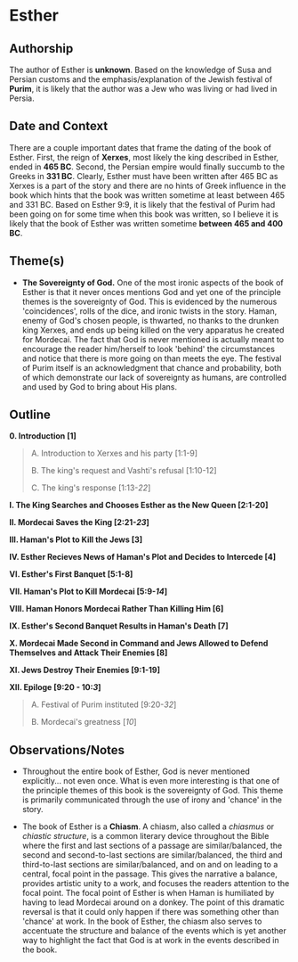 # Esther


## Authorship
The author of Esther is **unknown**.  Based on the knowledge of Susa and Persian customs and the emphasis/explanation of the Jewish festival of **Purim**, it is likely that the author was a Jew who was living or had lived in Persia.


## Date and Context
There are a couple important dates that frame the dating of the book of Esther.  First, the reign of **Xerxes**, most likely the king described in Esther, ended in **465 BC**.  Second, the Persian empire would finally succumb to the Greeks in **331 BC**.  Clearly, Esther must have been written after 465 BC as Xerxes is a part of the story and there are no hints of Greek influence in the book which hints that the book was written sometime at least between 465 and 331 BC.  Based on Esther 9:9, it is likely that the festival of Purim had been going on for some time when this book was written, so I believe it is likely that the book of Esther was written sometime **between 465 and 400 BC**.


## Theme(s)
- **The Sovereignty of God.**  One of the most ironic aspects of the book of Esther is that it never onces mentions God and yet one of the principle themes is the sovereignty of God.  This is evidenced by the numerous 'coincidences', rolls of the dice, and ironic twists in the story.  Haman, enemy of God's chosen people, is thwarted, no thanks to the drunken king Xerxes, and ends up being killed on the very apparatus he created for Mordecai.  The fact that God is never mentioned is actually meant to encourage the reader him/herself to look 'behind' the circumstances and notice that there is more going on than meets the eye.  The festival of Purim itself is an acknowledgment that chance and probability, both of which demonstrate our lack of sovereignty as humans, are controlled and used by God to bring about His plans.


## Outline
**0. Introduction  [1]**

  > A. Introduction to Xerxes and his party  [1:1-9]
  > 
  > B. The king's request and Vashti's refusal  [1:10-12]
  > 
  > C. The king's response  [1:13-*22*]

**I. The King Searches and Chooses Esther as the New Queen  [2:1-20]**

**II. Mordecai Saves the King  [2:21-*23*]**

**III. Haman's Plot to Kill the Jews  [3]**

**IV. Esther Recieves News of Haman's Plot and Decides to Intercede  [4]**

**VI. Esther's First Banquet  [5:1-8]**

**VII. Haman's Plot to Kill Mordecai  [5:9-*14*]**

**VIII. Haman Honors Mordecai Rather Than Killing Him  [6]**

**IX. Esther's Second Banquet Results in Haman's Death  [7]**

**X. Mordecai Made Second in Command and Jews Allowed to Defend Themselves and Attack Their Enemies  [8]**

**XI. Jews Destroy Their Enemies  [9:1-19]**

**XII. Epiloge  [9:20 - 10:*3*]**

  > A. Festival of Purim instituted  [9:20-*32*]
  > 
  > B. Mordecai's greatness  [*10*]


## Observations/Notes
  - Throughout the entire book of Esther, God is never mentioned explicitly... not even once.  What is even more interesting is that one of the principle themes of this book is the sovereignty of God.  This theme is primarily communicated through the use of irony and 'chance' in the story.

  - The book of Esther is a **Chiasm**.  A chiasm, also called a *chiasmus* or *chiastic structure*, is a common literary device throughout the Bible where the first and last sections of a passage are similar/balanced, the second and second-to-last sections are similar/balanced, the third and third-to-last sections are similar/balanced, and on and on leading to a central, focal point in the passage.  This gives the narrative a balance, provides artistic unity to a work, and focuses the readers attention to the focal point.  The focal point of Esther is when Haman is humiliated by having to lead Mordecai around on a donkey.  The point of this dramatic reversal is that it could only happen if there was something other than 'chance' at work.  In the book of Esther, the chiasm also serves to accentuate the structure and balance of the events which is yet another way to highlight the fact that God is at work in the events described in the book.
